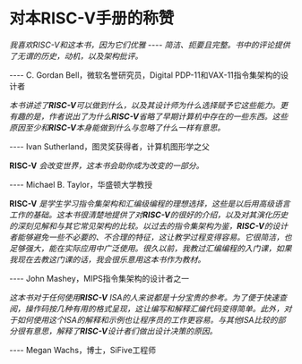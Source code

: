 # 对本RISC-V手册的称赞

*我喜欢RISC-V和这本书，因为它们优雅 ---- 简洁、扼要且完整。书中的评论提供了无谓的历史，动机，以及架构批评。*

---- C. Gordan Bell，微软名誉研究员，Digital PDP-11和VAX-11指令集架构的设计者

*本书讲述了**RISC-V**可以做到什么，以及其设计师为什么选择赋予它这些能力。更有趣的是，作者说出了为什么**RISC-V**省略了早期计算机中存在的一些东西。这些原因至少和**RISC-V**本身能做到什么与忽略了什么一样有意思。*

---- Ivan Sutherland，图灵奖获得者，计算机图形学之父

**RISC-V** *会改变世界，这本书会助你成为改变的一部分。*

---- Michael B. Taylor，华盛顿大学教授

**RISC-V** *是学生学习指令集架构和汇编级编程的理想选择，这些是以后用高级语言工作的基础。这本书很清楚地提供了对**RISC-V**的很好的介绍，以及对其演化历史的深刻见解和与其它常见架构的比较。以过去的指令集架构为鉴，**RISC-V**的设计者能够避免一些不必要的、不合理的特征，这让教学过程变得容易。它很简洁，也足够强大，能在实际应用中广泛使用。很久以前，我教过汇编编程的入门课，如果我现在去教这门课的话，我会很乐意用这本书作为教材。*

---- John Mashey，MIPS指令集架构的设计者之一

*这本书对于任何使用**RISC-V** ISA的人来说都是十分宝贵的参考。为了便于快速查阅，操作码按几种有用的格式呈现，这让编写和解释汇编代码变得简单。此外，对于如何使用这个ISA的解释和示例也让程序员的工作更容易。与其他ISA比较的部分很有意思，解释了**RISC-V**设计者们做出设计决策的原因。*

---- Megan Wachs，博士，SiFive工程师
